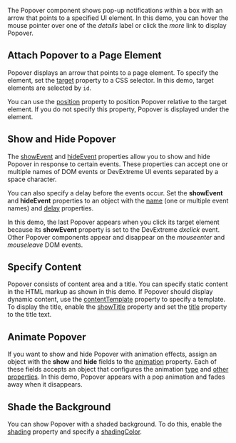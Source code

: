 The Popover component shows pop-up notifications within a box with an arrow that points to a specified UI element. In this demo, you can hover the mouse pointer over one of the *details* label or click the *more* link to display Popover.

## Attach Popover to a Page Element

Popover displays an arrow that points to a page element. To specify the element, set the [target](/Documentation/ApiReference/UI_Components/dxPopover/Configuration/#target) property to a CSS selector. In this demo, target elements are selected by `id`.

You can use the [position](/Documentation/ApiReference/UI_Components/dxPopover/Configuration/#position) property to position Popover relative to the target element. If you do not specify this property, Popover is displayed under the element.

## Show and Hide Popover

The [showEvent](/Documentation/ApiReference/UI_Components/dxPopover/Configuration/showEvent/) and [hideEvent](/Documentation/ApiReference/UI_Components/dxPopover/Configuration/hideEvent/) properties allow you to show and hide Popover in response to certain events. These properties can accept one or multiple names of DOM events or DevExtreme UI events separated by a space character.

You can also specify a delay before the events occur. Set the **showEvent** and **hideEvent** properties to an object with the [name](/Documentation/ApiReference/UI_Components/dxPopover/Configuration/showEvent/#name) (one or multiple event names) and [delay](/Documentation/ApiReference/UI_Components/dxPopover/Configuration/showEvent/#delay) properties.

In this demo, the last Popover appears when you click its target element because its **showEvent** property is set to the DevExtreme *dxclick* event. Other Popover components appear and disappear on the *mouseenter* and *mouseleave* DOM events.

## Specify Content

Popover consists of content area and a title. You can specify static content in the HTML markup as shown in this demo. If Popover should display dynamic content, use the [contentTemplate](/Documentation/ApiReference/UI_Components/dxPopover/Configuration/#contentTemplate) property to specify a template. To display the title, enable the [showTitle](/Documentation/ApiReference/UI_Components/dxPopover/Configuration/#showTitle) property and set the [title](/Documentation/ApiReference/UI_Components/dxPopover/Configuration/#title) property to the title text.

##  Animate Popover

If you want to show and hide Popover with animation effects, assign an object with the **show** and **hide** fields to the [animation](/Documentation/ApiReference/UI_Components/dxPopover/Configuration/animation/) property. Each of these fields accepts an object that configures the animation [type](/Documentation/ApiReference/Common/Object_Structures/animationConfig/#type) and [other properties](/Documentation/ApiReference/Common/Object_Structures/animationConfig/). In this demo, Popover appears with a pop animation and fades away when it disappears.

## Shade the Background

You can show Popover with a shaded background. To do this, enable the [shading](/Documentation/ApiReference/UI_Components/dxPopover/Configuration/#shading) property and specify a [shadingColor](/Documentation/ApiReference/UI_Components/dxPopover/Configuration/#shadingColor).


